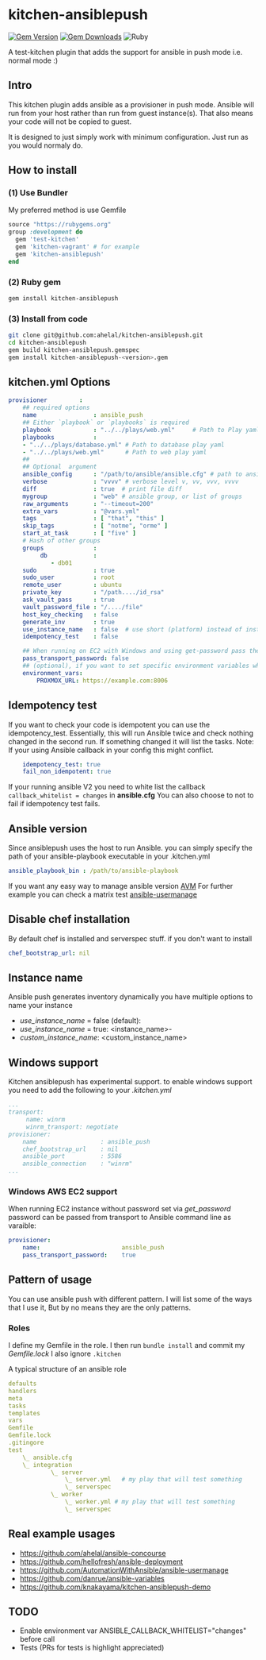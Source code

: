 # kitchen-ansiblepush
[![Gem Version](https://badge.fury.io/rb/kitchen-ansiblepush.svg)](https://badge.fury.io/rb/kitchen-ansiblepush)
[![Gem Downloads](http://ruby-gem-downloads-badge.herokuapp.com/kitchen-ansiblepush?type=total&color=brightgreen)](https://rubygems.org/gems/kitchen-ansiblepush)
![Ruby](https://github.com/ahelal/kitchen-ansiblepush/workflows/Ruby/badge.svg?branch=master)

A test-kitchen plugin that adds the support for ansible in push mode i.e. normal mode :)

## Intro
This kitchen plugin adds ansible as a provisioner in push mode. Ansible will run from your host rather than run from guest instance(s). That also means your code will not be copied to guest.

It is designed to just simply work with minimum configuration. Just run as you would normaly do.

## How to install

### (1) Use Bundler
My preferred method is use Gemfile

```ruby
source "https://rubygems.org"
group :development do
  gem 'test-kitchen'
  gem 'kitchen-vagrant' # for example
  gem 'kitchen-ansiblepush'
end
```

### (2) Ruby gem
```bash
gem install kitchen-ansiblepush
```

### (3) Install from code
```bash
git clone git@github.com:ahelal/kitchen-ansiblepush.git
cd kitchen-ansiblepush
gem build kitchen-ansiblepush.gemspec
gem install kitchen-ansiblepush-<version>.gem
```

## kitchen.yml Options
```yaml
provisioner         :
    ## required options
    name                : ansible_push
    ## Either `playbook` or `playbooks` is required
    playbook            : "../../plays/web.yml"     # Path to Play yaml
    playbooks           :
	- "../../plays/database.yml" # Path to database play yaml
	- "../../plays/web.yml"      # Path to web play yaml
    ##
    ## Optional  argument
    ansible_config      : "/path/to/ansible/ansible.cfg" # path to ansible config file
    verbose             : "vvvv" # verbose level v, vv, vvv, vvvv
    diff                : true  # print file diff
    mygroup             : "web" # ansible group, or list of groups
    raw_arguments       : "--timeout=200"
    extra_vars          : "@vars.yml"
    tags                : [ "that", "this" ]
    skip_tags           : [ "notme", "orme" ]
    start_at_task       : [ "five" ]
    # Hash of other groups
    groups              :
         db             :
            - db01
    sudo                : true
    sudo_user           : root
    remote_user         : ubuntu
    private_key         : "/path..../id_rsa"
    ask_vault_pass      : true
    vault_password_file : "/..../file"
    host_key_checking   : false
    generate_inv        : true
    use_instance_name   : false  # use short (platform) instead of instance name by default
    idempotency_test    : false

    ## When running on EC2 with Windows and using get-password pass the password as ansible_password variable
    pass_transport_password: false
    ## (optional), if you want to set specific environment variables when running ansible
    environment_vars:
    	PROXMOX_URL: https://example.com:8006
```
## Idempotency test
If you want to check your code is idempotent you can use the idempotency_test. Essentially, this will run Ansible twice and check nothing changed in the second run. If something changed it will list the tasks. Note: If your using Ansible callback in your config this might conflict.

```yaml
    idempotency_test: true
    fail_non_idempotent: true
```

If your running ansible V2 you need to white list the callback ```callback_whitelist = changes``` in **ansible.cfg**
You can also choose to not to fail if idempotency test fails.

## Ansible version

Since ansiblepush uses the host to run Ansible. you can simply specify the path of your ansible-playbook executable in your .kitchen.yml

```yaml
ansible_playbook_bin : /path/to/ansible-playbook
```

If you want any easy way to manage ansible version [AVM](https://github.com/ahelal/avm)
For further example you can check a matrix test [ansible-usermanage](https://github.com/AutomationWithAnsible/ansible-usermanage/blob/master/.kitchen.yml)

## Disable chef installation

By default chef is installed and serverspec stuff. if you don't want to install

```yaml
chef_bootstrap_url: nil
```

## Instance name

Ansible push generates inventory dynamically you have multiple options to name your instance

* *use_instance_name* = false (default): <platform>
* *use_instance_name* = true: <instance_name>-<platform>
* *custom_instance_name*: <custom_instance_name>

## Windows support

Kitchen ansiblepush has experimental support.
to enable windows support you need to add the following to your *.kitchen.yml*

```yaml
...
transport:
     name: winrm
     winrm_transport: negotiate
provisioner:
    name                  : ansible_push
    chef_bootstrap_url    : nil
    ansible_port          : 5586
    ansible_connection    : "winrm"
...
```

### Windows AWS EC2 support

When running EC2 instance without password set via _get_password_ password can be passed from transport to Ansible command line as varaible:

```yaml
provisioner:
    name:                       ansible_push
    pass_transport_password:    true
```

## Pattern of usage

You can use ansible push  with different pattern. I will list some of the ways that I use it, But by no means they are the only patterns.

### Roles

I define my Gemfile in the role. I then run ```bundle install``` and commit my *Gemfile.lock* I also ignore ```.kitchen```

A typical structure of an ansible role

```yaml
defaults
handlers
meta
tasks
templates
vars
Gemfile
Gemfile.lock
.gitingore
test
    \_ ansible.cfg
    \_ integration
            \_ server
                \_ server.yml   # my play that will test something
                \_ serverspec
            \_ worker
                \_ worker.yml # my play that will test something
                \_ serverspec

```

## Real example usages

- https://github.com/ahelal/ansible-concourse
- https://github.com/hellofresh/ansible-deployment
- https://github.com/AutomationWithAnsible/ansible-usermanage
- https://github.com/danrue/ansible-variables
- https://github.com/knakayama/kitchen-ansiblepush-demo

## TODO

* Enable environment var ANSIBLE_CALLBACK_WHITELIST="changes" before call
* Tests (PRs for tests is highlight appreciated)
